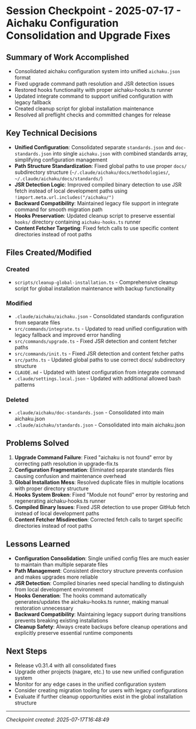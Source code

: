 # Session Checkpoint - 2025-07-17 - Aichaku Configuration Consolidation and Upgrade Fixes

## Summary of Work Accomplished

- Consolidated aichaku configuration system into unified `aichaku.json` format
- Fixed upgrade command path resolution and JSR detection issues
- Restored hooks functionality with proper aichaku-hooks.ts runner
- Updated integrate command to support unified configuration with legacy
  fallback
- Created cleanup script for global installation maintenance
- Resolved all preflight checks and committed changes for release

## Key Technical Decisions

- **Unified Configuration**: Consolidated separate `standards.json` and
  `doc-standards.json` into single `aichaku.json` with combined standards array,
  simplifying configuration management
- **Path Structure Standardization**: Fixed global paths to use proper `docs/`
  subdirectory structure (`~/.claude/aichaku/docs/methodologies/`,
  `~/.claude/aichaku/docs/standards/`)
- **JSR Detection Logic**: Improved compiled binary detection to use JSR fetch
  instead of local development paths using
  `!import.meta.url.includes("/aichaku/")`
- **Backward Compatibility**: Maintained legacy file support in integrate
  command for smooth migration path
- **Hooks Preservation**: Updated cleanup script to preserve essential `hooks/`
  directory containing `aichaku-hooks.ts` runner
- **Content Fetcher Targeting**: Fixed fetch calls to use specific content
  directories instead of root paths

## Files Created/Modified

### Created

- `scripts/cleanup-global-installation.ts` - Comprehensive cleanup script for
  global installation maintenance with backup functionality

### Modified

- `.claude/aichaku/aichaku.json` - Consolidated standards configuration from
  separate files
- `src/commands/integrate.ts` - Updated to read unified configuration with
  legacy fallback and improved error handling
- `src/commands/upgrade.ts` - Fixed JSR detection and content fetcher paths
- `src/commands/init.ts` - Fixed JSR detection and content fetcher paths
- `src/paths.ts` - Updated global paths to use correct docs/ subdirectory
  structure
- `CLAUDE.md` - Updated with latest configuration from integrate command
- `.claude/settings.local.json` - Updated with additional allowed bash patterns

### Deleted

- `.claude/aichaku/doc-standards.json` - Consolidated into main aichaku.json
- `.claude/aichaku/standards.json` - Consolidated into main aichaku.json

## Problems Solved

1. **Upgrade Command Failure**: Fixed "aichaku is not found" error by correcting
   path resolution in upgrade-fix.ts
2. **Configuration Fragmentation**: Eliminated separate standards files causing
   confusion and maintenance overhead
3. **Global Installation Mess**: Resolved duplicate files in multiple locations
   with proper directory structure
4. **Hooks System Broken**: Fixed "Module not found" error by restoring and
   regenerating aichaku-hooks.ts runner
5. **Compiled Binary Issues**: Fixed JSR detection to use proper GitHub fetch
   instead of local development paths
6. **Content Fetcher Misdirection**: Corrected fetch calls to target specific
   directories instead of root paths

## Lessons Learned

- **Configuration Consolidation**: Single unified config files are much easier
  to maintain than multiple separate files
- **Path Management**: Consistent directory structure prevents confusion and
  makes upgrades more reliable
- **JSR Detection**: Compiled binaries need special handling to distinguish from
  local development environment
- **Hooks Generation**: The hooks command automatically generates/updates the
  aichaku-hooks.ts runner, making manual restoration unnecessary
- **Backward Compatibility**: Maintaining legacy support during transitions
  prevents breaking existing installations
- **Cleanup Safety**: Always create backups before cleanup operations and
  explicitly preserve essential runtime components

## Next Steps

- Release v0.31.4 with all consolidated fixes
- Upgrade other projects (nagare, etc.) to use new unified configuration system
- Monitor for any edge cases in the unified configuration system
- Consider creating migration tooling for users with legacy configurations
- Evaluate if further cleanup opportunities exist in the global installation
  structure

---

_Checkpoint created: 2025-07-17T16:48:49_
